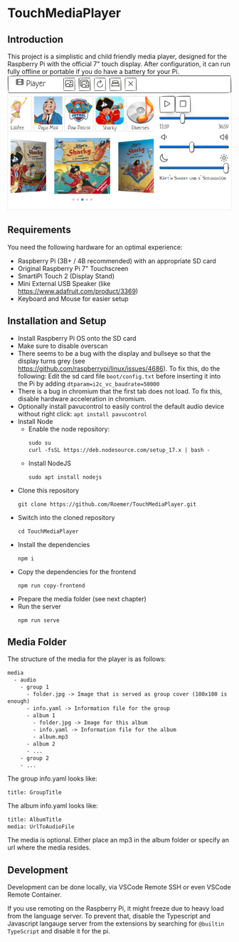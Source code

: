 # TouchMediaPlayer

## Introduction
This project is a simplistic and child friendly media player, designed for the Raspberry Pi with the official 7" touch display.
After configuration, it can run fully offline or portable if you do have a battery for your Pi.
![Media Player](.github/images/mediaplayer.png)

## Requirements
You need the following hardware for an optimal experience:
- Raspberry Pi (3B+ / 4B recommended) with an appropriate SD card
- Original Raspberry Pi 7" Touchscreen
- SmartiPi Touch 2 (Display Stand)
- Mini External USB Speaker (like https://www.adafruit.com/product/3369)
- Keyboard and Mouse for easier setup

## Installation and Setup
- Install Raspberry Pi OS onto the SD card
- Make sure to disable overscan
- There seems to be a bug with the display and bullseye so that the display turns grey (see https://github.com/raspberrypi/linux/issues/4686).
  To fix this, do the following: Edit the sd card file `boot/config.txt` before inserting it into the Pi by adding `dtparam=i2c_vc_baudrate=50000`
- There is a bug in chromium that the first tab does not load. To fix this, disable hardware acceleration in chromium.
- Optionally install pavucontrol to easily control the default audio device without right click: `apt install pavucontrol`
- Install Node
  - Enable the node repository:
    ```
    sudo su
    curl -fsSL https://deb.nodesource.com/setup_17.x | bash -
    ```
  - Install NodeJS
    ```
    sudo apt install nodejs
    ```
- Clone this repository
  ```
  git clone https://github.com/Roemer/TouchMediaPlayer.git
  ```
- Switch into the cloned repository
  ```
  cd TouchMediaPlayer
  ```
- Install the dependencies
  ```
  npm i
  ```
- Copy the dependencies for the frontend
  ```
  npm run copy-frontend
  ```
- Prepare the media folder (see next chapter)
- Run the server
  ```
  npm run serve
  ```

## Media Folder
The structure of the media for the player is as follows:
```
media
  - audio
    - group 1
      - folder.jpg -> Image that is served as group cover (100x100 is enough)
      - info.yaml -> Information file for the group
      - album 1
        - folder.jpg -> Image for this album
        - info.yaml -> Information file for the album
        - album.mp3
      - album 2
      - ...
    - group 2
    - ...
```

The group info.yaml looks like:
```
title: GroupTitle
```

The album info.yaml looks like:
```
title: AlbumTitle
media: UrlToAudioFile
```
The media is optional. Either place an mp3 in the album folder or specify an url where the media resides.

## Development
Development can be done locally, via VSCode Remote SSH or even VSCode Remote Container.

If you use remoting on the Raspberry Pi, it might freeze due to heavy load from the language server. To prevent that, disable the Typescript and Javascript langauge server from the extensions by searching for `@builtin TypeScript` and disable it for the pi.
